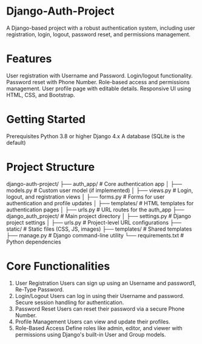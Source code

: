 # Django-Auth-Project
A Django-based project with a robust authentication system, including user registration, login, logout, password reset, and permissions management.

# Features
User registration with Username and Password.
Login/logout functionality.
Password reset with Phone Number.
Role-based access and permissions management.
User profile page with editable details.
Responsive UI using HTML, CSS, and Bootstrap.

# Getting Started
Prerequisites
  Python 3.8 or higher
  Django 4.x
  A database (SQLite is the default)

# Project Structure
django-auth-project/
├── auth_app/            # Core authentication app
│   ├── models.py        # Custom user model (if implemented)
│   ├── views.py         # Login, logout, and registration views
│   ├── forms.py         # Forms for user authentication and profile updates
│   ├── templates/       # HTML templates for authentication pages
│   ├── urls.py          # URL routes for the auth_app
├── django_auth_project/ # Main project directory
│   ├── settings.py      # Django project settings
│   ├── urls.py          # Project-level URL configurations
├── static/              # Static files (CSS, JS, images)
├── templates/           # Shared templates
├── manage.py            # Django command-line utility
└── requirements.txt     # Python dependencies

# Core Functionalities
1. User Registration
  Users can sign up using an Username and password1, Re-Type Password.
2. Login/Logout
  Users can log in using their Username and password.
  Secure session handling for authentication.
3. Password Reset
  Users can reset their password via a secure Phone Number.
4. Profile Management
Users can view and update their profiles.
5. Role-Based Access
Define roles like admin, editor, and viewer with permissions using Django's built-in User and Group models.




